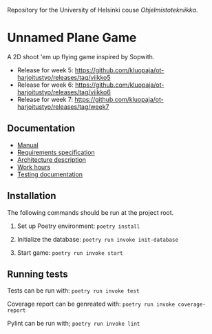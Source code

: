 Repository for the University of Helsinki couse *Ohjelmistotekniikka*.

# Unnamed Plane Game

A 2D shoot 'em up flying game inspired by Sopwith.

* Release for week 5: https://github.com/kluopaja/ot-harjoitustyo/releases/tag/viikko5
* Release for week 6: https://github.com/kluopaja/ot-harjoitustyo/releases/tag/viikko6
* Release for week 7: https://github.com/kluopaja/ot-harjoitustyo/releases/tag/week7


## Documentation
* [Manual](https://github.com/kluopaja/ot-harjoitustyo/blob/master/doc/manual.md)
* [Requirements specification](https://github.com/kluopaja/ot-harjoitustyo/blob/master/doc/requirements_specification.md)
* [Architecture description](https://github.com/kluopaja/ot-harjoitustyo/blob/master/doc/architecture.md)
* [Work hours](https://github.com/kluopaja/ot-harjoitustyo/blob/master/doc/work_hours.md)
* [Testing documentation](https://github.com/kluopaja/ot-harjoitustyo/blob/master/doc/testing.md)


## Installation

The following commands should be run at the project root.

1. Set up Poetry environment:
```poetry install```

2. Initialize the database:
```poetry run invoke init-database```

3. Start game:
```poetry run invoke start```

## Running tests

Tests can be run with:
```poetry run invoke test```

Coverage report can be genreated with:
```poetry run invoke coverage-report```

Pylint can be run with;
```poetry run invoke lint```
